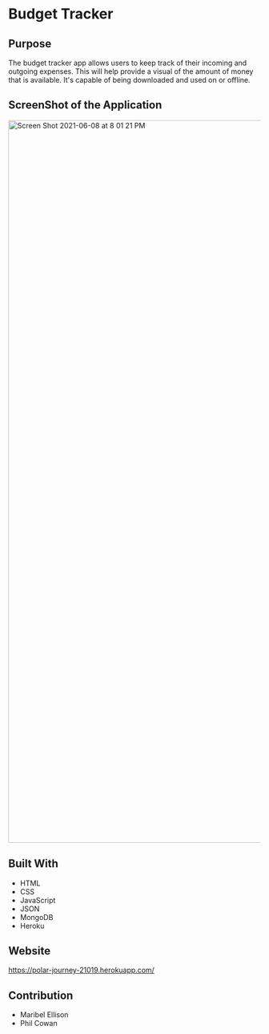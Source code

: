 # Budget Tracker

## Purpose
The budget tracker app allows users to keep track of their incoming and outgoing expenses. This will help provide a visual of the amount of money that is available. It's capable of being downloaded and used on or offline.

## ScreenShot of the Application
<img width="1440" alt="Screen Shot 2021-06-08 at 8 01 21 PM" src="https://user-images.githubusercontent.com/77599753/121286390-9bd3dc00-c894-11eb-82d9-7b73ad4eec48.png">

## Built With
* HTML
* CSS
* JavaScript
* JSON
* MongoDB
* Heroku

## Website
https://polar-journey-21019.herokuapp.com/

## Contribution
* Maribel Ellison
* Phil Cowan